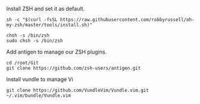 Install ZSH and set it as default.

	sh -c "$(curl -fsSL https://raw.githubusercontent.com/robbyrussell/oh-my-zsh/master/tools/install.sh)"

	chsh -s /bin/zsh
	sudo chsh -s /bin/zsh

Add antigen to manage our ZSH plugins.

	cd /root/Git
	git clone https://github.com/zsh-users/antigen.git

Install vundle to manage Vi 

	git clone https://github.com/VundleVim/Vundle.vim.git ~/.vim/bundle/Vundle.vim
	
